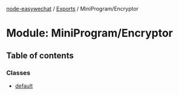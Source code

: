 [node-easywechat](../README.md) / [Exports](../modules.md) / MiniProgram/Encryptor

# Module: MiniProgram/Encryptor

## Table of contents

### Classes

- [default](../classes/MiniProgram_Encryptor.default.md)
